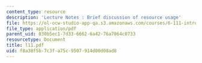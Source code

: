 ```yaml
---
content_type: resource
description: 'Lecture Notes : Brief discussion of resource usage'
file: https://ol-ocw-studio-app-qa.s3.amazonaws.com/courses/6-111-introductory-digital-systems-laboratory-fall-2002/f8a38f5b7c3fa75c9507914d00d08ad8_l11.pdf
file_type: application/pdf
parent_uid: 030b5ec1-7d33-6662-6a42-76a7064c0733
resourcetype: Document
title: l11.pdf
uid: f8a38f5b-7c3f-a75c-9507-914d00d08ad8
---
```

